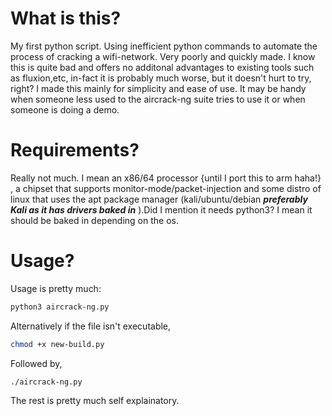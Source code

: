 # What is this?
My first python script. Using inefficient python commands to automate the process of cracking a wifi-network. Very poorly and quickly made. I know this is quite bad and offers no additonal advantages to existing tools such as fluxion,etc, in-fact it is probably much worse, but it doesn't hurt to try, right? I made this mainly for simplicity and ease of use. It may be handy when someone less used to the aircrack-ng suite tries to use it or when someone is doing a demo.
# Requirements?
Really not much. I mean an x86/64 processor {until I port this to arm haha!} , a chipset that supports monitor-mode/packet-injection and some distro of linux that uses the apt package manager (kali/ubuntu/debian **_preferably Kali as it has drivers baked in_** ).Did I mention it needs python3? I mean it should be baked in depending on the os. 
# Usage?
Usage is pretty much:
```sh
python3 aircrack-ng.py 
```
Alternatively if the file isn't executable, 
```sh
chmod +x new-build.py
```
Followed by, 
```sh
./aircrack-ng.py
```
The rest is pretty much self explainatory.
